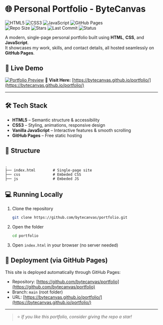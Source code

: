
# 🌐 Personal Portfolio - ByteCanvas

![HTML5](https://img.shields.io/badge/HTML5-E34F26?logo=html5&logoColor=white)
![CSS3](https://img.shields.io/badge/CSS3-1572B6?logo=css3&logoColor=white)
![JavaScript](https://img.shields.io/badge/JavaScript-F7DF1E?logo=javascript&logoColor=black)
![GitHub Pages](https://img.shields.io/badge/GitHub%20Pages-222222?logo=github&logoColor=white)  
![Repo Size](https://img.shields.io/github/repo-size/bytecanvas/portfolio)
![Stars](https://img.shields.io/github/stars/bytecanvas/portfolio?style=social)
![Last Commit](https://img.shields.io/github/last-commit/bytecanvas/portfolio)
![Status](https://img.shields.io/website?url=https%3A%2F%2Fbytecanvas.github.io%2Fportfolio)

A modern, single-page personal portfolio built using **HTML**, **CSS**, and **JavaScript**.  
It showcases my work, skills, and contact details, all hosted seamlessly on **GitHub Pages**.


## 🚀 Live Demo
[![Portfolio Preview](https://api.microlink.io/?url=https%3A%2F%2Fbytecanvas.github.io%2Fportfolio&screenshot=true&meta=false)](https://bytecanvas.github.io/portfolio/)
🔗 **Visit Here:** [https://bytecanvas.github.io/portfolio/](https://bytecanvas.github.io/portfolio/)

---

## 🛠️ Tech Stack
- **HTML5** – Semantic structure & accessibility  
- **CSS3** – Styling, animations, responsive design  
- **Vanilla JavaScript** – Interactive features & smooth scrolling  
- **GitHub Pages** – Free static hosting


## 📂 Structure
```

.
├── index.html        # Single-page site
├── css               # Embeded CSS 
├── js                # Embeded JS 

````


## 💻 Running Locally
1. Clone the repository  
   ```bash
   git clone https://github.com/bytecanvas/portfolio.git

2. Open the folder

   ```bash
   cd portfolio
   
3. Open `index.html` in your browser (no server needed)


## 🌱 Deployment (via GitHub Pages)

This site is deployed automatically through GitHub Pages:

* Repository: [https://github.com/bytecanvas/portfolio](https://github.com/bytecanvas/portfolio)
* Branch: `main` (root folder)
* URL: [https://bytecanvas.github.io/portfolio/](https://bytecanvas.github.io/portfolio/)

---


> ⭐ *If you like this portfolio, consider giving the repo a star!*

